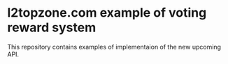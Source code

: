 l2topzone.com example of voting reward system
=======

This repository contains examples of implementaion of the new upcoming API.
